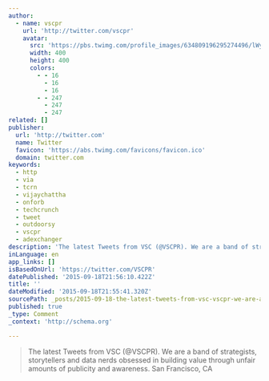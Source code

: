 ```yaml
---
author:
  - name: vscpr
    url: 'http://twitter.com/vscpr'
    avatar:
      src: 'https://pbs.twimg.com/profile_images/634809196295274496/lWyvKJSH_400x400.png'
      width: 400
      height: 400
      colors:
        - - 16
          - 16
          - 16
        - - 247
          - 247
          - 247
related: []
publisher:
  url: 'http://twitter.com'
  name: Twitter
  favicon: 'https://abs.twimg.com/favicons/favicon.ico'
  domain: twitter.com
keywords:
  - http
  - via
  - tcrn
  - vijaychattha
  - onforb
  - techcrunch
  - tweet
  - outdoorsy
  - vscpr
  - adexchanger
description: 'The latest Tweets from VSC (@VSCPR). We are a band of strategists, storytellers and data nerds obsessed in building value through unfair amounts of publicity and awareness. San Francisco, CA'
inLanguage: en
app_links: []
isBasedOnUrl: 'https://twitter.com/VSCPR'
datePublished: '2015-09-18T21:56:10.422Z'
title: ''
dateModified: '2015-09-18T21:55:41.320Z'
sourcePath: _posts/2015-09-18-the-latest-tweets-from-vsc-vscpr-we-are-a-band-of-strate.md
published: true
_type: Comment
_context: 'http://schema.org'

---
```

> The latest Tweets from VSC &lpar;&commat;VSCPR&rpar;&period; We are a band of strategists&comma; storytellers and data nerds obsessed in building value through unfair amounts of publicity and awareness&period; San Francisco&comma; CA